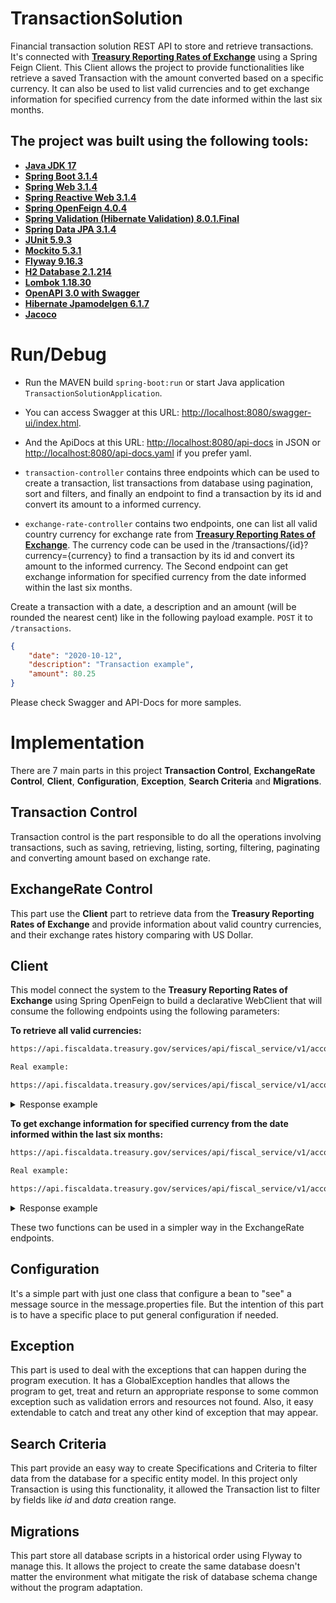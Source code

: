 # TransactionSolution
Financial transaction solution REST API to store and retrieve transactions. It's connected with [**Treasury Reporting Rates of Exchange**](https://fiscaldata.treasury.gov/datasets/treasury-reporting-rates-exchange/treasury-reporting-rates-of-exchange)
using a Spring Feign Client. This Client allows the project to provide functionalities like retrieve a saved Transaction with the amount converted based on a specific currency.
It can also be used to list valid currencies and to get exchange information for specified currency from the date informed within the last six months.

## The project was built using the following tools:

* [**Java JDK 17**](https://docs.oracle.com/en/java/javase/17/)
* [**Spring Boot 3.1.4**](https://docs.spring.io/spring-boot/docs/3.1.4/reference/html/)
* [**Spring Web 3.1.4**](https://docs.spring.io/spring-boot/docs/3.1.4/reference/html/web.html#web)
* [**Spring Reactive Web 3.1.4**](https://docs.spring.io/spring-boot/docs/3.1.4/reference/html/web.html#web.reactive)
* [**Spring OpenFeign 4.0.4**](https://spring.io/projects/spring-cloud-openfeign)
* [**Spring Validation (Hibernate Validation) 8.0.1.Final**](https://docs.jboss.org/hibernate/stable/validator/reference/en-US/html_single/)
* [**Spring Data JPA 3.1.4**](https://spring.io/projects/spring-data-jpa)
* [**JUnit 5.9.3**](https://junit.org/junit5/docs/current/user-guide/)
* [**Mockito 5.3.1**](https://javadoc.io/doc/org.mockito/mockito-core/latest/org/mockito/Mockito.html)
* [**Flyway 9.16.3**](https://documentation.red-gate.com/fd/quickstart-how-flyway-works-184127223.html)
* [**H2 Database 2.1.214**](https://www.h2database.com/html/main.html)
* [**Lombok 1.18.30**](https://projectlombok.org/features/)
* [**OpenAPI 3.0 with Swagger**](https://swagger.io/specification/)
* [**Hibernate Jpamodelgen 6.1.7**](https://docs.jboss.org/hibernate/stable/jpamodelgen/reference/en-US/html_single/)
* [**Jacoco**](https://www.jacoco.org/jacoco/trunk/doc/)

# Run/Debug
* Run the MAVEN build `spring-boot:run` or start Java application `TransactionSolutionApplication`.


* You can access Swagger at this URL: [http://localhost:8080/swagger-ui/index.html](http://localhost:8080/swagger-ui/index.html#/).
 

* And the ApiDocs at this URL: [http://localhost:8080/api-docs](http://localhost:8080/api-docs) in JSON or [http://localhost:8080/api-docs.yaml](http://localhost:8080/api-docs.yaml) if you prefer yaml.

 
* `transaction-controller` contains three endpoints which can be used to create a transaction, list transactions from database using pagination, sort and filters, and finally an endpoint to find a transaction by its id and convert its amount to a informed currency.
 

* `exchange-rate-controller` contains two endpoints, one can list all valid country currency for exchange rate from [**Treasury Reporting Rates of Exchange**](https://fiscaldata.treasury.gov/datasets/treasury-reporting-rates-exchange/treasury-reporting-rates-of-exchange). 
The currency code can be used in the /transactions/{id}?currency={currency} to find a transaction by its id and convert its amount to the informed currency.
The Second endpoint can get exchange information for specified currency from the date informed within the last six months.


Create a transaction with a date, a description and an amount (will be rounded the nearest cent) like in the following payload example. `POST` it to `/transactions`.

``` json
{
 	"date": "2020-10-12",
  	"description": "Transaction example",
  	"amount": 80.25
}
```
Please check Swagger and API-Docs for more samples.

# Implementation

There are 7 main parts in this project **Transaction Control**, **ExchangeRate Control**, **Client**, **Configuration**, **Exception**, **Search Criteria** and **Migrations**.

## Transaction Control

Transaction control is the part responsible to do all the operations involving transactions, such as saving, retrieving, listing, sorting, filtering, paginating and converting amount based on exchange rate.

## ExchangeRate Control

This part use the **Client** part to retrieve data from the **Treasury Reporting Rates of Exchange** and provide information about valid country currencies, and their exchange rates history comparing with US Dollar.

## Client
This model connect the system to the **Treasury Reporting Rates of Exchange** using Spring OpenFeign to build a declarative WebClient that will consume the following endpoints using the following parameters:

**To retrieve all valid currencies:**
``` bash
https://api.fiscaldata.treasury.gov/services/api/fiscal_service/v1/accounting/od/rates_of_exchange?fields={fields}&filter=record_date:gte:{data}&page[size]=350

Real example:

https://api.fiscaldata.treasury.gov/services/api/fiscal_service/v1/accounting/od/rates_of_exchange?fields=country_currency_desc&filter=record_date:gte:2022-10-25&page[size]=5
```

<details>
    <summary>Response example</summary>

``` json
{
    "data": [
        {
            "country_currency_desc": "Afghanistan-Afghani"
        },
        {
            "country_currency_desc": "Albania-Lek"
        },
        {
            "country_currency_desc": "Algeria-Dinar"
        },
        {
            "country_currency_desc": "Angola-Kwanza"
        },
        {
            "country_currency_desc": "Antigua & Barbuda-E. Caribbean Dollar"
        }
    ],
    "meta": {
        "count": 5,
        "labels": {
            "country_currency_desc": "Country - Currency Description"
        },
        "dataTypes": {
            "country_currency_desc": "STRING"
        },
        "dataFormats": {
            "country_currency_desc": "String"
        },
        "total-count": 173,
        "total-pages": 35
    },
    "links": {
        "self": "&page%5Bnumber%5D=1&page%5Bsize%5D=5",
        "first": "&page%5Bnumber%5D=1&page%5Bsize%5D=5",
        "prev": null,
        "next": "&page%5Bnumber%5D=2&page%5Bsize%5D=5",
        "last": "&page%5Bnumber%5D=35&page%5Bsize%5D=5"
    }
}

```
</details>

**To get exchange information for specified currency from the date informed within the last six months:**
``` bash
https://api.fiscaldata.treasury.gov/services/api/fiscal_service/v1/accounting/od/rates_of_exchange?fields={fields}&filter=country_currency_desc:eq:{currency},record_date:gte:{startDate},record_date:lte:{endDate}&sort=-record_date

Real example:

https://api.fiscaldata.treasury.gov/services/api/fiscal_service/v1/accounting/od/rates_of_exchange?fields=country_currency_desc,exchange_rate,record_date&filter=country_currency_desc:eq:Brazil-Real,record_date:gte:2022-07-01,record_date:lte:2023-01-01&sort=-record_date
```

<details>
    <summary>Response example</summary>

``` json
{
    "data": [
        {
            "country_currency_desc": "Brazil-Real",
            "exchange_rate": "5.286",
            "record_date": "2022-12-31"
        },
        {
            "country_currency_desc": "Brazil-Real",
            "exchange_rate": "5.397",
            "record_date": "2022-09-30"
        }
    ],
    "meta": {
        "count": 2,
        "labels": {
            "country_currency_desc": "Country - Currency Description",
            "exchange_rate": "Exchange Rate",
            "record_date": "Record Date"
        },
        "dataTypes": {
            "country_currency_desc": "STRING",
            "exchange_rate": "NUMBER",
            "record_date": "DATE"
        },
        "dataFormats": {
            "country_currency_desc": "String",
            "exchange_rate": "10.2",
            "record_date": "YYYY-MM-DD"
        },
        "total-count": 2,
        "total-pages": 1
    },
    "links": {
        "self": "&page%5Bnumber%5D=1&page%5Bsize%5D=100",
        "first": "&page%5Bnumber%5D=1&page%5Bsize%5D=100",
        "prev": null,
        "next": null,
        "last": "&page%5Bnumber%5D=1&page%5Bsize%5D=100"
    }
}

```
</details>

These two functions can be used in a simpler way in the ExchangeRate endpoints.

## Configuration
It's a simple part with just one class that configure a bean to "see" a message source in the message.properties file.
But the intention of this part is to have a specific place to put general configuration if needed.

## Exception
This part is used to deal with the exceptions that can happen during the program execution. It has a GlobalException handles that allows the program to get, treat and return an appropriate response 
to some common exception such as validation errors and resources not found. Also, it easy extendable to catch and treat any other kind of exception that may appear.

## Search Criteria
This part provide an easy way to create Specifications and Criteria to filter data from the database for a specific entity model.
In this project only Transaction is using this functionality, it allowed the Transaction list to filter by fields like *id* and *data* creation range.

## Migrations
This part store all database scripts in a historical order using Flyway to manage this. It allows the project to create the same database doesn't 
matter the environment what mitigate the risk of database schema change without the program adaptation. 
